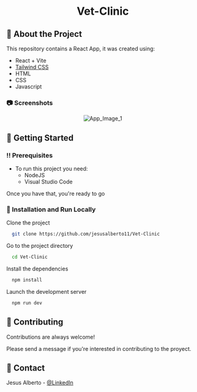 <div align="center">
  <h1>Vet-Clinic</h1>
</div>

## :star2: About the Project

This repository contains a React App, it was created using:

<ul>
<li>React + Vite</li>
<li><a href="https://tailwindcss.com/">Tailwind CSS</a></li>
<li>HTML</li>
<li>CSS</li>
<li>Javascript</li>
</ul>

<!-- Screenshots -->

### :camera: Screenshots

<div align="center"> 
  <img src="https://github.com/jesusalberto11/PruebaTecnicaTreea/blob/main/assets/img/github-readme/section-1.png" alt="App_Image_1" title="First section" />
</div>

<!-- Getting Started -->

## :toolbox: Getting Started

<!-- Prerequisites -->

### :bangbang: Prerequisites

- To run this project you need:
  - NodeJS
  - Visual Studio Code

Once you have that, you're ready to go

<!-- Installation and Run Locally -->

### :running: Installation and Run Locally

Clone the project

```bash
  git clone https://github.com/jesusalberto11/Vet-Clinic
```

Go to the project directory

```bash
  cd Vet-Clinic
```

Install the dependencies

```bash
  npm install
```

Launch the development server

```bash
  npm run dev
```

<!-- Contributing -->

## :wave: Contributing

Contributions are always welcome!

Please send a message if you're interested in contributing to the proyect.

<!-- Contact -->

## :handshake: Contact

Jesus Alberto - [@LinkedIn](https://www.linkedin.com/in/jesus-alberto-morales-rico-7092a9227/)
